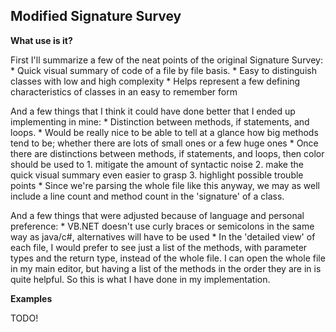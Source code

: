 Modified Signature Survey
--------------------------

**What use is it?**

First I'll summarize a few of the neat points of the original Signature Survey:
    *   Quick visual summary of code of a file by file basis.
    *   Easy to distinguish classes with low and high complexity 
    *   Helps represent a few defining characteristics of classes in an easy to remember form

And a few things that I think it could have done better that I ended up implementing in mine:
    *   Distinction between methods, if statements, and loops. 
    *   Would be really nice to be able to tell at a glance how big methods tend to be; whether there are lots of small ones or a few huge ones 
    *   Once there are distinctions between methods, if statements, and loops, then color should be used to 
	1. mitigate the amount of syntactic noise 
	2. make the quick visual summary even easier to grasp
	3. highlight possible trouble points
    *   Since we're parsing the whole file like this anyway, we may as well include a line count and method count in the 'signature' of a class.

And a few things that were adjusted because of language and personal preference:
    *   VB.NET doesn't use curly braces or semicolons in the same way as java/c#, alternatives will have to be used
    *   In the 'detailed view' of each file, I would prefer to see just a list of the methods, with parameter types and the return type, instead of the whole file. I can open the whole file in my main editor, but having a list of the methods in the order they are in is quite helpful. So this is what I have done in my implementation.


**Examples**

TODO!

